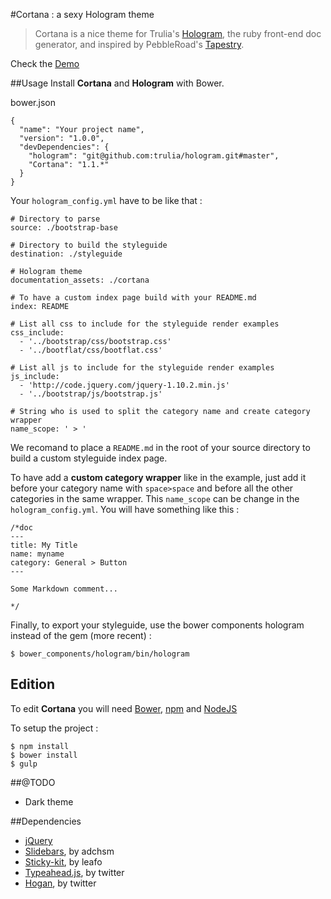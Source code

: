 #Cortana : a sexy Hologram theme

>Cortana is a nice theme for Trulia's [Hologram](https://github.com/trulia/hologram), the ruby front-end doc generator, and inspired by PebbleRoad's [Tapestry](https://github.com/PebbleRoad/tapestry).

Check the [Demo](http://yago31.github.io/Cortana-example)

##Usage
Install **Cortana** and **Hologram** with Bower. 

bower.json
```
{
  "name": "Your project name",
  "version": "1.0.0",
  "devDependencies": {
    "hologram": "git@github.com:trulia/hologram.git#master",
    "Cortana": "1.1.*"
  }
}
```

Your `hologram_config.yml` have to be like that :

```
# Directory to parse
source: ./bootstrap-base

# Directory to build the styleguide
destination: ./styleguide

# Hologram theme
documentation_assets: ./cortana

# To have a custom index page build with your README.md
index: README

# List all css to include for the styleguide render examples
css_include:
  - '../bootstrap/css/bootstrap.css'
  - '../bootflat/css/bootflat.css'

# List all js to include for the styleguide render examples
js_include:
  - 'http://code.jquery.com/jquery-1.10.2.min.js'
  - '../bootstrap/js/bootstrap.js'

# String who is used to split the category name and create category wrapper
name_scope: ' > '
```

We recomand to place a `README.md` in the root of your source directory to build a custom styleguide index page.

To have add a **custom category wrapper** like in the example, just add it before your category name with `space>space` and before all the other categories in the same wrapper. This `name_scope` can be change in the `hologram_config.yml`. You will have something like this :

```
/*doc
---
title: My Title
name: myname
category: General > Button
---

Some Markdown comment...

*/
```

Finally, to export your styleguide, use the bower components hologram instead of the gem (more recent) :

```
$ bower_components/hologram/bin/hologram
```

## Edition
To edit **Cortana** you will need [Bower](bower.io),  [npm](https://www.npmjs.org) and [NodeJS](http://nodejs.org/)

To setup the project :

```
$ npm install
$ bower install
$ gulp
```

##@TODO

* Dark theme

##Dependencies
* [jQuery](https://github.com/jquery/jquery)
* [Slidebars](https://github.com/adchsm/Slidebars), by adchsm
* [Sticky-kit](https://github.com/leafo/sticky-kit), by leafo
* [Typeahead.js](https://github.com/twitter/typeahead.js), by twitter
* [Hogan](https://github.com/twitter/hogan.js), by twitter

